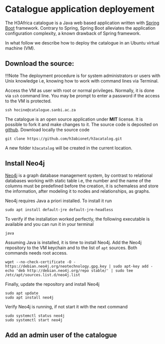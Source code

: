 # Catalogue application deployement

The H3Africa catalogue is a Java web based application written with [Spring Boot](https://projects.spring.io/spring-boot/) 
framework. Contrary to Spring, Spring Boot alleviates the application configuration complexity, a known drawback of 
Spring framework.

In what follow we describe how to deploy the catalogue in an Ubuntu virtual machine (VM).

## Download the source:

!!!Note
    The deployment procedure is for system administrators or users with Unix knowledge i.e, knowing how to work 
    with command lines via Terminal.
    
Access the VM as user with root or normal privileges. Normally, it is done via `ssh` command line. You may be prompt 
to enter a password if the access to the VM is protected.
    
    ssh hocine@catalogue.sanbi.ac.za

The catalogue is an open source application under **MIT** license. It is possible to fork it and make changes to it.
The source code is deposited on [github](https://github.com/h3abionet/h3acatalog.git). Download locally the source code

    git clone https://github.com/h3abionet/h3acatalog.git
    
A new folder `h3acatalog` will be created in the current location.

## Install Neo4j

[Neo4j](https://github.com/neo4j/neo4j.git) is a graph database management system, by contrast to relational databases 
working with static table i.e, the number and the name of the columns must be predefined before the creation, it is 
schemaless and store the information, after modeling it to nodes and relationships, as graphs.

Neo4j requires Java a priori installed. To install it run
    
    sudo apt install default-jre default-jre-headless 

To verify if the installation worked perfectly, the following executable is available and you can run it in your terminal
    
    java
    
Assuming Java is installed, it is time to install Neo4j. Add the Neo4j repository to the VM keychain and to the list
of `apt` sources. Both commands needs root access.
    
    wget --no-check-certificate -O - https://debian.neo4j.org/neotechnology.gpg.key | sudo apt-key add -
    echo 'deb http://debian.neo4j.org/repo stable/' | sudo tee /etc/apt/sources.list.d/neo4j.list

Finally, update the repository and install Neo4j

    sudo apt update
    sudo apt install neo4j
    
Verify Neo4j is running, if not start it with the next command

    sudo systemctl status neo4j
    sudo systemctl start neo4j
    
## Add an admin user of the catalogue

